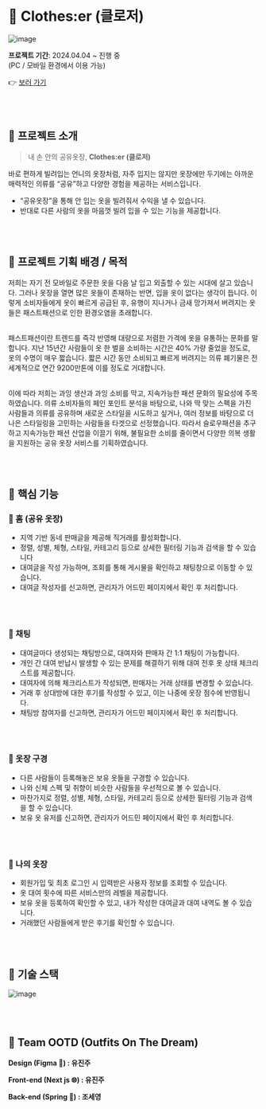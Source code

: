 # 💜 Clothes:er (클로저)
![image](https://github.com/user-attachments/assets/1796514e-24a0-4a7a-b916-5b5f7ca47e84)

**프로젝트 기간**: 2024.04.04 ~ 진행 중  <br>
(PC / 모바일 환경에서 이용 가능)

👉 [보러 가기](https://www.clotheser.co.kr/)

<br><br>

## 💜 프로젝트 소개
> 내 손 안의 공유옷장, **Clothes:er (클로저)**

바로 편하게 빌려입는 언니의 옷장처럼, 자주 입지는 않지만 옷장에만 두기에는 아까운 매력적인 의류를 “공유”하고 다양한 경험을 제공하는 서비스입니다.

- “공유옷장”을 통해 안 입는 옷을 빌려줘서 수익을 낼 수 있습니다.
- 반대로 다른 사람의 옷을 마음껏 빌려 입을 수 있는 기능을 제공합니다.

<br><br>

## 💜 프로젝트 기획 배경 / 목적

저희는 자기 전 모바일로 주문한 옷을 다음 날 입고 외출할 수 있는 시대에 살고 있습니다. 그러나 옷장을 열면 많은 옷들이 존재하는 반면, 입을 옷이 없다는 생각이 듭니다. 이렇게 소비자들에게 옷이 빠르게 공급된 후, 유행이 지나거나 금새 망가져서 버려지는 옷들은 패스트패션으로 인한 환경오염을 초래합니다.<br><br>

패스트패션이란 트렌드를 즉각 반영해 대량으로 저렴한 가격에 옷을 유통하는 문화를 말합니다. 지난 15년간 사람들이 옷 한 벌을 소비하는 시간은 40% 가량 줄었을 정도로, 옷의 수명이 매우 짧습니다. 짧은 시간 동안 소비되고 빠르게 버려지는 의류 폐기물은 전 세계적으로 연간 9200만톤에 이를 정도로 거대합니다. <br><br>

이에 따라 저희는 과잉 생산과 과잉 소비를 막고, 지속가능한 패션 문화의 필요성에 주목하였습니다. 의류 소비자들의 페인 포인트 분석을 바탕으로, 나와 딱 맞는 스펙을 가진 사람들과 의류를 공유하며 새로운 스타일을 시도하고 싶거나, 여러 정보를 바탕으로 더 나은 스타일링을 고민하는 사람들을 타겟으로 선정했습니다. 따라서 슬로우패션을 추구하고 지속가능한 패션 산업을 이끌기 위해, 불필요한 소비를 줄이면서 다양한 의복 생활을 지원하는 공유 옷장 서비스를 기획하였습니다.

<br><br>

## 💜 핵심 기능

### 📍 홈 (공유 옷장)

- 지역 기반 동네 판매글을 제공해 직거래를 활성화합니다.
- 정렬, 성별, 체형, 스타일, 카테고리 등으로 상세한 필터링 기능과 검색을 할 수 있습니다
- 대여글을 작성 가능하며, 조회를 통해 게시물을 확인하고 채팅창으로 이동할 수 있습니다.
- 대여글 작성자를 신고하면, 관리자가 어드민 페이지에서 확인 후 처리합니다.

<br><br>

### 📍 채팅

- 대여글마다 생성되는 채팅방으로, 대여자와 판매자 간 1:1 채팅이 가능합니다.
- 개인 간 대여 반납시 발생할 수 있는 문제를 해결하기 위해 대여 전후 옷 상태 체크리스트를 제공합니다.
- 대여자에 의해 체크리스트가 작성되면, 판매자는 거래 상태를 변경할 수 있습니다.
- 거래 후 상대방에 대한 후기를 작성할 수 있고, 이는 나중에 옷장 점수에 반영됩니다.
- 채팅방 참여자를 신고하면, 관리자가 어드민 페이지에서 확인 후 처리합니다.

<br><br>

###  📍 옷장 구경

- 다른 사람들이 등록해놓은 보유 옷들을 구경할 수 있습니다.
- 나와 신체 스펙 및 취향이 비슷한 사람들을 우선적으로 볼 수 있습니다.
- 마찬가지로 정렬, 성별, 체형, 스타일, 카테고리 등으로 상세한 필터링 기능과 검색을 할 수 있습니다.
- 보유 옷 유저를 신고하면, 관리자가 어드민 페이지에서 확인 후 처리합니다.

<br><br>

###  📍 나의 옷장

- 회원가입 및 최초 로그인 시 입력받은 사용자 정보를 조회할 수 있습니다.
- 옷 대여 횟수에 따른 서비스만의 레벨을 제공합니다.
- 보유 옷을 등록하여 확인할 수 있고, 내가 작성한 대여글과 대여 내역도 볼 수 있습니다.
- 거래했던 사람들에게 받은 후기를 확인할 수 있습니다.

<br><br>

## 💜 기술 스택
![image](https://github.com/user-attachments/assets/3ba6b410-98b4-4b1f-b283-3d7b8fc97593)

<br><br>

## 💜 Team OOTD (Outfits On The Dream)

**Design (Figma 🎨) : 유진주** <br>

**Front-end (Next js 🌐) : 유진주** <br>

**Back-end (Spring 🌱) : 조세영** <br>
